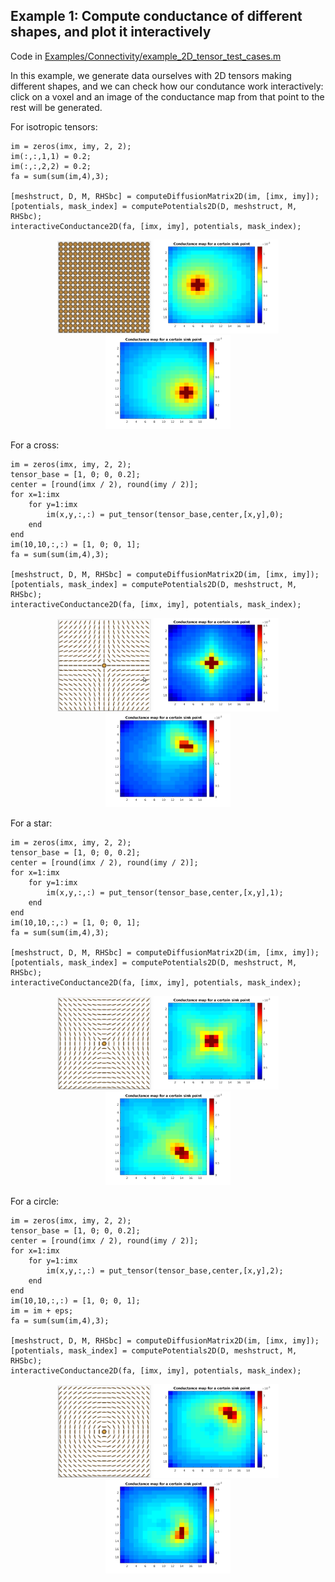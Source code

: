 ## Example 1: Compute conductance of different shapes, and plot it interactively

Code in [Examples/Connectivity/example_2D_tensor_test_cases.m](Connectivity/example_2D_tensor_test_cases.m)

In this example, we generate data ourselves with 2D tensors making different shapes, and we can check how our condutance work interactively: click on a voxel and an image of the conductance map from that point to the rest will be generated.

For isotropic tensors:
```
im = zeros(imx, imy, 2, 2);
im(:,:,1,1) = 0.2;
im(:,:,2,2) = 0.2;
fa = sum(sum(im,4),3);

[meshstruct, D, M, RHSbc] = computeDiffusionMatrix2D(im, [imx, imy]);
[potentials, mask_index] = computePotentials2D(D, meshstruct, M, RHSbc);
interactiveConductance2D(fa, [imx, imy], potentials, mask_index);
```
<p align="center">
<img src="Images/isotropic_tensors.png" width="150">      <img src="Images/iso.png" width="200"> <img src="Images/iso2.png" width="200">
</p>

For a cross:
```
im = zeros(imx, imy, 2, 2);
tensor_base = [1, 0; 0, 0.2];
center = [round(imx / 2), round(imy / 2)];
for x=1:imx
    for y=1:imx
        im(x,y,:,:) = put_tensor(tensor_base,center,[x,y],0);
    end
end
im(10,10,:,:) = [1, 0; 0, 1];
fa = sum(sum(im,4),3);

[meshstruct, D, M, RHSbc] = computeDiffusionMatrix2D(im, [imx, imy]);
[potentials, mask_index] = computePotentials2D(D, meshstruct, M, RHSbc);
interactiveConductance2D(fa, [imx, imy], potentials, mask_index);
```
<p align="center">
<img src="Images/cross_tensors.png" width="150">      <img src="Images/cross.png" width="200"> <img src="Images/cross2.png" width="200">
</p>

For a star:
```
im = zeros(imx, imy, 2, 2);
tensor_base = [1, 0; 0, 0.2];
center = [round(imx / 2), round(imy / 2)];
for x=1:imx
    for y=1:imx
        im(x,y,:,:) = put_tensor(tensor_base,center,[x,y],1);
    end
end
im(10,10,:,:) = [1, 0; 0, 1];
fa = sum(sum(im,4),3); 

[meshstruct, D, M, RHSbc] = computeDiffusionMatrix2D(im, [imx, imy]);
[potentials, mask_index] = computePotentials2D(D, meshstruct, M, RHSbc);
interactiveConductance2D(fa, [imx, imy], potentials, mask_index);
```
<p align="center">
<img src="Images/star_tensors.png" width="150">      <img src="Images/star.png" width="200"> <img src="Images/star2.png" width="200">
</p>

For a circle:
```
im = zeros(imx, imy, 2, 2);
tensor_base = [1, 0; 0, 0.2];
center = [round(imx / 2), round(imy / 2)];
for x=1:imx
    for y=1:imx
        im(x,y,:,:) = put_tensor(tensor_base,center,[x,y],2);
    end
end
im(10,10,:,:) = [1, 0; 0, 1];
im = im + eps;
fa = sum(sum(im,4),3); 

[meshstruct, D, M, RHSbc] = computeDiffusionMatrix2D(im, [imx, imy]);
[potentials, mask_index] = computePotentials2D(D, meshstruct, M, RHSbc);
interactiveConductance2D(fa, [imx, imy], potentials, mask_index);
```
<p align="center">
<img src="Images/circular_tensors.png" width="150">      <img src="Images/circle2.png" width="200"> <img src="Images/circle3.png" width="200">
</p>
